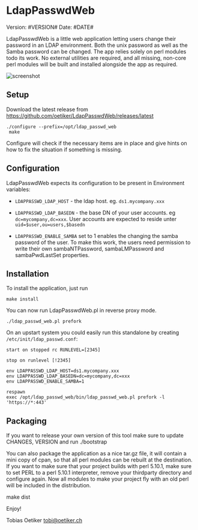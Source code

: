 LdapPasswdWeb
=============
Version: #VERSION#
Date: #DATE#

LdapPasswdWeb is a little web application letting users change their
password in an LDAP environment.  Both the unix password as well as the
Samba password can be changed. The app relies solely on perl modules todo its work. No external utilities are
required, and all missing, non-core perl modules will be built and installed alongside the app as required.

![screenshot](https://cloud.githubusercontent.com/assets/429279/9728323/55e6fee4-5607-11e5-8e39-2b83e303cff8.png)

Setup
-----

Download the latest release from https://github.com/oetiker/LdapPasswdWeb/releases/latest

```
./configure --prefix=/opt/ldap_passwd_web
 make
```
 
Configure will check if the necessary items are in place and give
hints on how to fix the situation if something is missing.

Configuration
-------------

LdapPasswdWeb expects its configuration to be present in Environment
variables:

* `LDAPPASSWD_LDAP_HOST` - the ldap host. eg. `ds1.mycompany.xxx`

* `LDAPPASSWD_LDAP_BASEDN` - the base DN of your user accounts. eg
  `dc=mycompany,dc=xxx`. User accounts are expected to reside unter
  `uid=$user,ou=users,$basedn`

* `LDAPPASSWD_ENABLE_SAMBA` set to 1 enables the changing the samba password of the
  user. To make this work, the users need permission to write their own
  sambaNTPassword, sambaLMPassword and sambaPwdLastSet properties.

Installation
------------

To install the application, just run

```
make install
```

You can now run LdapPasswdWeb.pl in reverse proxy mode.

```
./ldap_passwd_web.pl prefork
```

On an upstart system you could easily run this standalone by creating
`/etc/init/ldap_passwd.conf`:

```
start on stopped rc RUNLEVEL=[2345]

stop on runlevel [!2345]

env LDAPPASSWD_LDAP_HOST=ds1.mycompany.xxx
env LDAPPASSWD_LDAP_BASEDN=dc=mycompany,dc=xxx
env LDAPPASSWD_ENABLE_SAMBA=1

respawn
exec /opt/ldap_passwd_web/bin/ldap_passwd_web.pl prefork -l 'https://*:443'
```

Packaging
---------

If you want to release your own version of this tool make sure to update
CHANGES, VERSION and run ./bootstrap

You can also package the application as a nice tar.gz file, it will contain
a mini copy of cpan, so that all perl modules can be rebuilt at the
destination.  If you want to make sure that your project builds with perl
5.10.1, make sure to set PERL to a perl 5.10.1 interpreter, remove your
thirdparty directory and configure again.  Now all modules to make your
project fly with an old perl will be included in the distribution.

   make dist

Enjoy!

Tobias Oetiker <tobi@oetiker.ch>
